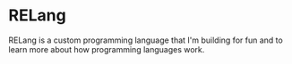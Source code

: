 # RELang
RELang is a custom programming language that I'm building for fun and to learn more about how programming languages work.
